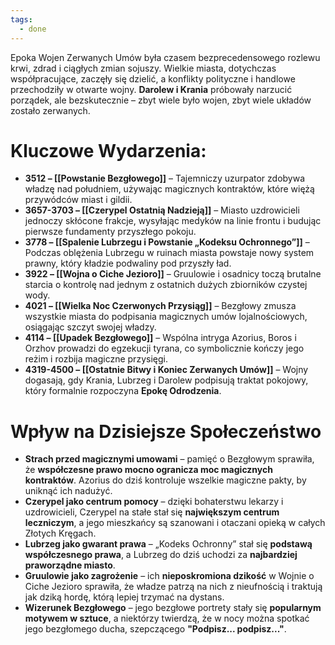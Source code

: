 ```yaml
---
tags:
  - done
---
```

Epoka Wojen Zerwanych Umów była czasem bezprecedensowego rozlewu krwi, zdrad i ciągłych zmian sojuszy. Wielkie miasta, dotychczas współpracujące, zaczęły się dzielić, a konflikty polityczne i handlowe przechodziły w otwarte wojny. **Darolew i Krania** próbowały narzucić porządek, ale bezskutecznie – zbyt wiele było wojen, zbyt wiele układów zostało zerwanych.
# **Kluczowe Wydarzenia:**
- **3512 – [[Powstanie Bezgłowego]]** – Tajemniczy uzurpator zdobywa władzę nad południem, używając magicznych kontraktów, które więżą przywódców miast i gildii.
- **3657-3703 – [[Czerypel Ostatnią Nadzieją]]** – Miasto uzdrowicieli jednoczy skłócone frakcje, wysyłając medyków na linie frontu i budując pierwsze fundamenty przyszłego pokoju.
- **3778 – [[Spalenie Lubrzegu i Powstanie „Kodeksu Ochronnego”]]** – Podczas oblężenia Lubrzegu w ruinach miasta powstaje nowy system prawny, który kładzie podwaliny pod przyszły ład.
- **3922 – [[Wojna o Ciche Jezioro]]** – Gruulowie i osadnicy toczą brutalne starcia o kontrolę nad jednym z ostatnich dużych zbiorników czystej wody.
- **4021 – [[Wielka Noc Czerwonych Przysiąg]]** – Bezgłowy zmusza wszystkie miasta do podpisania magicznych umów lojalnościowych, osiągając szczyt swojej władzy.
- **4114 – [[Upadek Bezgłowego]]** – Wspólna intryga Azorius, Boros i Orzhov prowadzi do egzekucji tyrana, co symbolicznie kończy jego reżim i rozbija magiczne przysięgi.
- **4319-4500 – [[Ostatnie Bitwy i Koniec Zerwanych Umów]]** – Wojny dogasają, gdy Krania, Lubrzeg i Darolew podpisują traktat pokojowy, który formalnie rozpoczyna **Epokę Odrodzenia**.
# **Wpływ na Dzisiejsze Społeczeństwo**
- **Strach przed magicznymi umowami** – pamięć o Bezgłowym sprawiła, że **współczesne prawo mocno ogranicza moc magicznych kontraktów**. Azorius do dziś kontroluje wszelkie magiczne pakty, by uniknąć ich nadużyć.
- **Czerypel jako centrum pomocy** – dzięki bohaterstwu lekarzy i uzdrowicieli, Czerypel na stałe stał się **największym centrum leczniczym**, a jego mieszkańcy są szanowani i otaczani opieką w całych Złotych Kręgach.
- **Lubrzeg jako gwarant prawa** – „Kodeks Ochronny” stał się **podstawą współczesnego prawa**, a Lubrzeg do dziś uchodzi za **najbardziej praworządne miasto**.
- **Gruulowie jako zagrożenie** – ich **nieposkromiona dzikość** w Wojnie o Ciche Jezioro sprawiła, że władze patrzą na nich z nieufnością i traktują jak dziką hordę, którą lepiej trzymać na dystans.
- **Wizerunek Bezgłowego** – jego bezgłowe portrety stały się **popularnym motywem w sztuce**, a niektórzy twierdzą, że w nocy można spotkać jego bezgłomego ducha, szepczącego **"Podpisz... podpisz..."**.